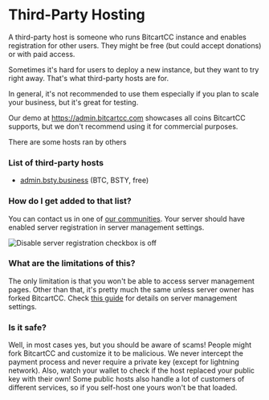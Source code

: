 # Third-Party Hosting

A third-party host is someone who runs BitcartCC instance and enables registration for other users. They might be free (but could accept donations) or with paid access.

Sometimes it's hard for users to deploy a new instance, but they want to try right away. That's what third-party hosts are for.&#x20;

In general, it's not recommended to use them especially if you plan to scale your business, but it's great for testing.

Our demo at https://admin.bitcartcc.com showcases all coins BitcartCC supports, but we don't recommend using it for commercial purposes.

There are some hosts ran by others

### List of third-party hosts

* [admin.bsty.business](https://admin.bsty.business) (BTC, BSTY, free)

### How do I get added to that list?

You can contact us in one of [our communities](https://bitcartcc.com/#community). Your server should have enabled server registration in server management settings.

![Disable server registration checkbox is off](../.gitbook/assets/enable\_server\_registration.png)

### What are the limitations of this?

The only limitation is that you won't be able to access server management pages. Other than that, it's pretty much the same unless server owner has forked BitcartCC. Check [this guide](../guides/server-management-settings.md) for details on server management settings.

### Is it safe?

Well, in most cases yes, but you should be aware of scams! People might fork BitcartCC and customize it to be malicious. We never intercept the payment process and never require a private key (except for lightning network). Also, watch your wallet to check if the host replaced your public key with their own! Some public hosts also handle a lot of customers of different services, so if you self-host one yours won't be that loaded.
